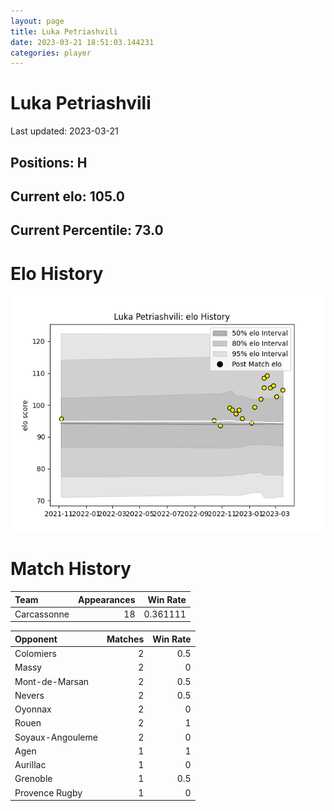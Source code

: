 ```yaml
---  
layout: page  
title: Luka Petriashvili  
date: 2023-03-21 18:51:03.144231  
categories: player  
---
```

# Luka Petriashvili


Last updated: 2023-03-21
## Positions: H

## Current elo: 105.0

## Current Percentile: 73.0

# Elo History


![elo history](history_LukaPetriashvili.png)
# Match History


| Team        |   Appearances |   Win Rate |
|:------------|--------------:|-----------:|
| Carcassonne |            18 |   0.361111 |

| Opponent         |   Matches |   Win Rate |
|:-----------------|----------:|-----------:|
| Colomiers        |         2 |        0.5 |
| Massy            |         2 |        0   |
| Mont-de-Marsan   |         2 |        0.5 |
| Nevers           |         2 |        0.5 |
| Oyonnax          |         2 |        0   |
| Rouen            |         2 |        1   |
| Soyaux-Angouleme |         2 |        0   |
| Agen             |         1 |        1   |
| Aurillac         |         1 |        0   |
| Grenoble         |         1 |        0.5 |
| Provence Rugby   |         1 |        0   |